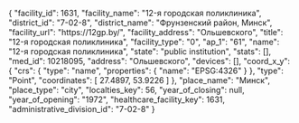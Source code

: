{
    "facility_id": 1631,
    "facility_name": "12-я городская поликлиника",
    "district_id": "7-02-8",
    "district_name": "Фрунзенский район, Минск",
    "facility_url": "https:\/\/12gp.by\/",
    "facility_address": "Ольшевского",
    "title": "12-я городская поликлиника",
    "facility_type": "0",
    "ap_1": "61",
    "name": "12-я городская поликлиника",
    "state": "public institution",
    "stats": [],
    "med_id": 10218095,
    "address": "Ольшевского",
    "devices": [],
    "coord_x_y": {
        "crs": {
            "type": "name",
            "properties": {
                "name": "EPSG:4326"
            }
        },
        "type": "Point",
        "coordinates": [
            27.4897,
            53.9226
        ]
    },
    "place_name": "Минск",
    "place_type": "city",
    "localties_key": 56,
    "year_of_closing": null,
    "year_of_opening": "1972",
    "healthcare_facility_key": 1631,
    "administrative_division_id": "7-02-8"
}